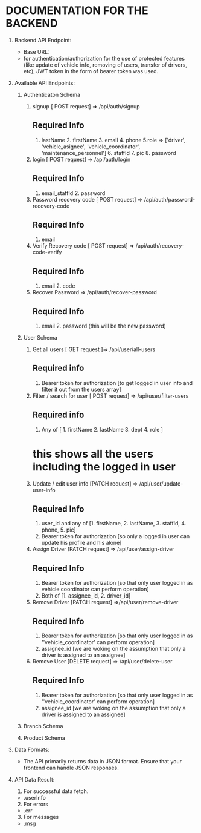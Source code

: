 # DOCUMENTATION FOR THE BACKEND

1. Backend API Endpoint:

   - Base URL:
   - for authentication/authorization for the use of protected features (like update of vehicle info, removing of users, transfer of drivers, etc), JWT token in the form of bearer token was used.

2. Available API Endpoints:

   1. Authenticaton Schema

      1. signup [ POST request] => /api/auth/signup
         ## Required Info
         1. lastName 2. firstName 3. email 4. phone 5.role => ['driver', 'vehicle_asignee', 'vehicle_coordinator', 'maintenance_personnel'] 6. staffId 7. pic 8. password
      2. login [ POST request] => /api/auth/login
         ## Required Info
         1. email_staffId 2. password
      3. Password recovery code [ POST request] => /api/auth/password-recovery-code
         ## Required Info
         1. email
      4. Verify Recovery code [ POST request] => /api/auth/recovery-code-verify
         ## Required Info
         1. email 2. code
      5. Recover Password => /api/auth/recover-password
         ## Required Info
         1. email 2. password (this will be the new password)

   2. User Schema

      1. Get all users [ GET request ]=> /api/user/all-users
         ## Required info
         1. Bearer token for authorization [to get logged in user info and filter it out from the users array]
      2. Filter / search for user [ POST request] => /api/user/filter-users
         ## Required info
         1. Any of [ 1. firstName 2. lastName 3. dept 4. role ]
         # this shows all the users including the logged in user
      3. Update / edit user info [PATCH request] => /api/user/update-user-info
         ## Required Info
         1. user_id and any of [1. firstName, 2. lastName, 3. staffId, 4. phone, 5. pic]
         2. Bearer token for authorization [so only a logged in user can update his profile and his alone]
      4. Assign Driver [PATCH request] => /api/user/assign-driver
         ## Required Info
         1. Bearer token for authorization [so that only user logged in as vehicle coordinator can perform operation]
         2. Both of [1. assignee_id, 2. driver_id]
      5. Remove Driver [PATCH request] =>/api/user/remove-driver
         ## Required Info
         1. Bearer token for authorization [so that only user logged in as ''vehicle_coordinator' can perform operation]
         2. assignee_id [we are woking on the assumption that only a driver is assigned to an assignee]
      6. Remove User [DELETE request] => /api/user/delete-user
         ## Required Info
         1. Bearer token for authorization [so that only user logged in as ''vehicle_coordinator' can perform operation]
         2. assignee_id [we are woking on the assumption that only a driver is assigned to an assignee]

   3. Branch Schema

   4. Product Schema

3. Data Formats:

   - The API primarily returns data in JSON format. Ensure that your frontend can handle JSON responses.

4. API Data Result:
   1. For successful data fetch.
   - .userInfo
   2. For errors
   - .err
   3. For messages
   - .msg

